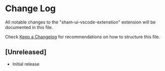 # Change Log

All notable changes to the "sham-ui-vscode-extenstion" extension will be documented in this file.

Check [Keep a Changelog](http://keepachangelog.com/) for recommendations on how to structure this file.

## [Unreleased]

- Initial release